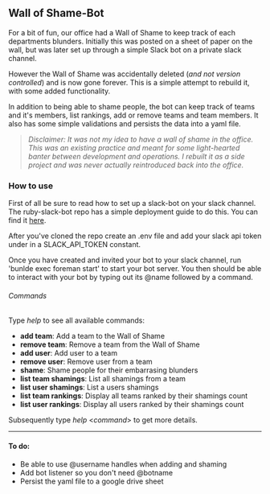 
## Wall of Shame-Bot

For a bit of fun, our office had a Wall of Shame to keep track of each departments blunders. Initially this was posted on a sheet of paper on the wall, but was later set up through a simple Slack bot on a private slack channel.

However the Wall of Shame was accidentally deleted (_and not version controlled_) and is now gone forever. This is a simple attempt to rebuild it, with some added functionality.

In addition to being able to shame people, the bot can keep track of teams and it's members, list rankings, add or remove teams and team members. It also has some simple validations and persists the data into a yaml file.

> _Disclaimer: It was not my idea to have a wall of shame in the office. This was an existing practice and meant for some light-hearted banter between development and operations. I rebuilt it as a side project and was never actually reintroduced back into the office._

### How to use


First of all be sure to read how to set up a slack-bot on your slack channel. The ruby-slack-bot repo has a simple deployment guide to do this. You can find it [here](https://github.com/slack-ruby/slack-ruby-bot/blob/master/DEPLOYMENT.md).

After you've cloned the repo create an .env file and add your slack api token under in a SLACK_API_TOKEN constant.

Once you have created and invited your bot to your slack channel, run 'bunlde exec foreman start' to start your bot server. You then should be able to interact with your bot by typing out its @name followed by a command.

###### Commands

Type _help_ to see all available commands:

- **add team**: Add a team to the Wall of Shame
- **remove team**: Remove a team from the Wall of Shame
- **add user**: Add user to a team
- **remove user**: Remove user from a team
- **shame**: Shame people for their embarrasing blunders
- **list team shamings**: List all shamings from a team
- **list user shamings**: List a users shamings
- **list team rankings**: Display all teams ranked by their shamings count
- **list user rankings**: Display all users ranked by their shamings count

Subsequently type _help_ <_command_> to get more details.

___

#### To do:

- Be able to use @username handles when adding and shaming
- Add bot listener so you don't need @botname
- Persist the yaml file to a google drive sheet

